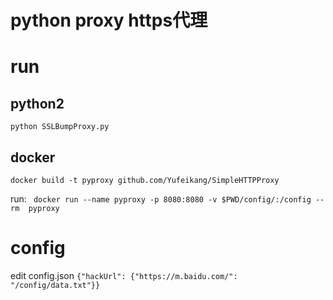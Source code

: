 # python proxy https代理

# run

## python2

```python SSLBumpProxy.py```

## docker

```docker build -t pyproxy github.com/Yufeikang/SimpleHTTPProxy```

run:
``` docker run --name pyproxy -p 8080:8080 -v $PWD/config/:/config --rm  pyproxy```

# config

edit config.json
```{"hackUrl": {"https://m.baidu.com/": "/config/data.txt"}}```

